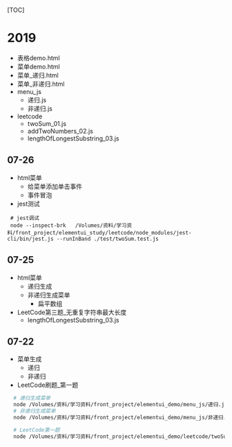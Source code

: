 [TOC]
# 2019
 
- 表格demo.html
- 菜单demo.html
- 菜单_递归.html
- 菜单_非递归.html
- menu_js
  - 递归.js
  - 非递归.js
- leetcode
  - twoSum_01.js
  - addTwoNumbers_02.js
  - lengthOfLongestSubstring_03.js

 ## 07-26
 - html菜单
   - 给菜单添加单击事件
   - 事件冒泡 
- jest测试

```
 # jest调试
 node --inspect-brk   /Volumes/资料/学习资料/front_project/elementui_study/leetcode/node_modules/jest-cli/bin/jest.js --runInBand ./test/twoSum.test.js
``` 

## 07-25
- html菜单
  - 递归生成
  - 非递归生成菜单
    - 扁平数组 
- LeetCode第三题_无重复字符串最大长度
  -  lengthOfLongestSubstring_03.js  
      

## 07-22
- 菜单生成
    - 递归
    - 非递归
- LeetCode刷题_第一题    
```bash
  # 递归生成菜单
  node /Volumes/资料/学习资料/front_project/elementui_demo/menu_js/递归.js
  # 非递归生成菜单
  node /Volumes/资料/学习资料/front_project/elementui_demo/menu_js/非递归.js

  # LeetCode第一题
  node /Volumes/资料/学习资料/front_project/elementui_demo/leetcode/twoSum_01.js
``` 